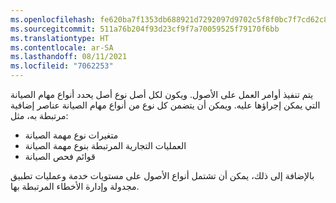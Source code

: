 ```yaml
---
ms.openlocfilehash: fe620ba7f1353db688921d7292097d9702c5f8f0bc7f7cd62c819f5ab1be24db
ms.sourcegitcommit: 511a76b204f93d23cf9f7a70059525f79170f6bb
ms.translationtype: HT
ms.contentlocale: ar-SA
ms.lasthandoff: 08/11/2021
ms.locfileid: "7062253"
---
```

يتم تنفيذ أوامر العمل على الأصول. ويكون لكل أصل نوع أصل يحدد أنواع مهام الصيانة التي يمكن إجراؤها عليه. ويمكن أن يتضمن كل نوع من أنواع مهام الصيانة عناصر إضافية مرتبطة به، مثل:

- متغيرات نوع مهمة الصيانة
- العمليات التجارية المرتبطة بنوع مهمة الصيانة
- قوائم فحص الصيانة

بالإضافة إلى ذلك، يمكن أن تشتمل أنواع الأصول على مستويات خدمة وعمليات تطبيق مجدولة وإدارة الأخطاء المرتبطة بها. 

